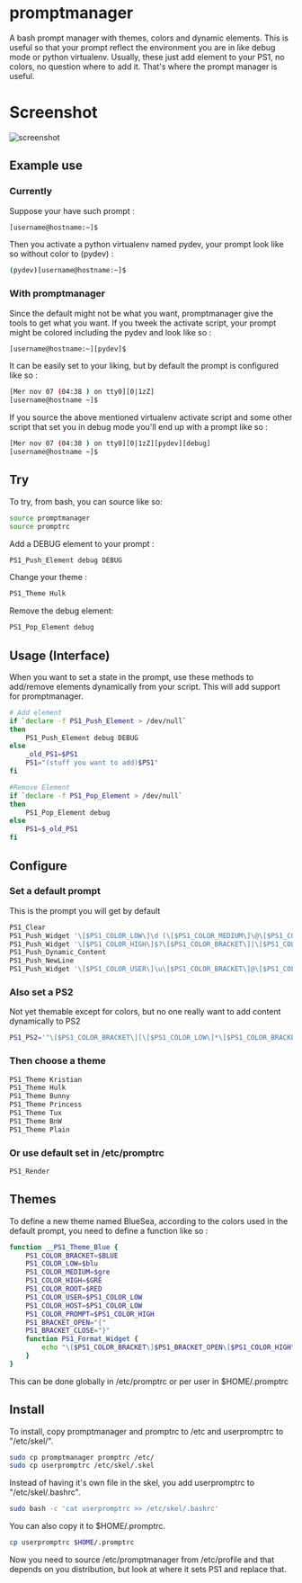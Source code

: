 promptmanager
=============

A bash prompt manager with themes, colors and dynamic elements.
This is useful so that your prompt reflect the environment you are in like
debug mode or python virtualenv. Usually, these just add element to your PS1,
no colors, no question where to add it. That's where the prompt manager is
useful.

Screenshot
==========

![screenshot](https://dl.dropboxusercontent.com/u/39729597/Capture%20d%E2%80%99%C3%A9cran%202015-03-10%20%C3%A0%2013.18.41.png)

Example use
-----------

### Currently ###

Suppose your have such prompt :

```bash
[username@hostname:~]$
```

Then you activate a python virtualenv named pydev, your prompt look like so
without color to (pydev) :

```bash
(pydev)[username@hostname:~]$
```
### With promptmanager ###

Since the default might not be what you want, promptmanager give the tools to
get what you want. If you tweek the activate script, your prompt might be
colored including the pydev and look
like so :

```bash
[username@hostname:~][pydev]$
```

It can be easily set to your liking, but by default the prompt is configured
like so :

```bash
[Mer nov 07 (04:38 ) on tty0][0|1zZ]
[username@hostname ~]$
```

If you source the above mentioned virtualenv activate script and some other
script that set you in debug mode you'll end up with a prompt like so :

```bash
[Mer nov 07 (04:38 ) on tty0][0|1zZ][pydev][debug]
[username@hostname ~]$
```

Try
---

To try, from bash, you can source like so:

```bash
source promptmanager
source promptrc
```

Add a DEBUG element to your prompt :

```bash
PS1_Push_Element debug DEBUG
```

Change your theme :

```bash
PS1_Theme Hulk
```

Remove the debug element:

```bash
PS1_Pop_Element debug
```

Usage (Interface)
-----------------

When you want to set a state in the prompt, use these methods to add/remove
elements dynamically from your script. This will add support for promptmanager.

```bash
# Add element
if `declare -f PS1_Push_Element > /dev/null`
then
    PS1_Push_Element debug DEBUG
else
    _old_PS1=$PS1
    PS1="(stuff you want to add)$PS1"
fi

#Remove Element
if `declare -f PS1_Pop_Element > /dev/null`
then
    PS1_Pop_Element debug
else
    PS1=$_old_PS1
fi
```


Configure
---------

### Set a default prompt ###
This is the prompt you will get by default

```bash
PS1_Clear
PS1_Push_Widget '\[$PS1_COLOR_LOW\]\d (\[$PS1_COLOR_MEDIUM\]\@\[$PS1_COLOR_LOW\]) on tty\l'
PS1_Push_Widget '\[$PS1_COLOR_HIGH\]$?\[$PS1_COLOR_BRACKET\]|\[$PS1_COLOR_HIGH\]\j\[$PS1_COLOR_LOW\]zZ'
PS1_Push_Dynamic_Content
PS1_Push_NewLine
PS1_Push_Widget '\[$PS1_COLOR_USER\]\u\[$PS1_COLOR_BRACKET\]@\[$PS1_COLOR_HOST\]\h \[$PS1_COLOR_MEDIUM\]\W'
```

### Also set a PS2 ###
Not yet themable except for colors, but no one really want to add content dynamically to PS2

```bash
PS1_PS2='"\[$PS1_COLOR_BRACKET\][\[$PS1_COLOR_LOW\]*\[$PS1_COLOR_BRACKET\]>\[$rst\] "'
```

### Then choose a theme ###

```bash
PS1_Theme Kristian
PS1_Theme Hulk
PS1_Theme Bunny
PS1_Theme Princess
PS1_Theme Tux
PS1_Theme BnW
PS1_Theme Plain
```

### Or use default set in /etc/promptrc ###
```bash
PS1_Render
```

Themes
------

To define a new theme named BlueSea, according to the colors used in the default prompt, you
need to define a function like so :

```bash
function __PS1_Theme_Blue {
    PS1_COLOR_BRACKET=$BLUE
    PS1_COLOR_LOW=$blu
    PS1_COLOR_MEDIUM=$gre
    PS1_COLOR_HIGH=$GRE
    PS1_COLOR_ROOT=$RED
    PS1_COLOR_USER=$PS1_COLOR_LOW
    PS1_COLOR_HOST=$PS1_COLOR_LOW
    PS1_COLOR_PROMPT=$PS1_COLOR_HIGH
    PS1_BRACKET_OPEN="{"
    PS1_BRACKET_CLOSE="}"
    function PS1_Format_Widget {
        echo "\[$PS1_COLOR_BRACKET\]$PS1_BRACKET_OPEN\[$PS1_COLOR_HIGH\]$1\[$PS1_COLOR_BRACKET\]$PS1_BRACKET_CLOSE"
    }
}
```

This can be done globally in /etc/promptrc or per user in $HOME/.promptrc

Install
-------

To install, copy promptmanager and promptrc to /etc and userpromptrc to
"/etc/skel/".

```bash
sudo cp promptmanager promptrc /etc/
sudo cp userpromptrc /etc/skel/.skel
```

Instead of having it's own file in the skel, you add userpromptrc to
"/etc/skel/.bashrc".

```bash
sudo bash -c 'cat userpromptrc >> /etc/skel/.bashrc'
```
 
You can also copy it to $HOME/.promptrc.

```bash
cp userpromptrc $HOME/.promptrc
```

Now you need to source /etc/promptmanager from /etc/profile and that depends on
you distribution, but look at where it sets PS1 and replace that.
